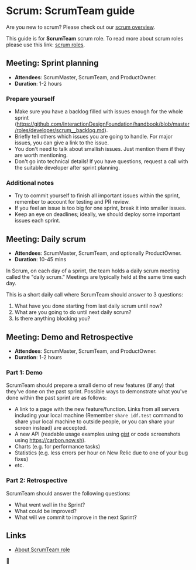 Scrum: ScrumTeam guide
======================

Are you new to scrum? Please check out our [scrum overview](scrum.md). 

This guide is for **ScrumTeam** scrum role. To read more about scrum roles please use this link: [scrum roles](scrum.md#scrum-roles).


## Meeting: Sprint planning
 - **Attendees**: ScrumMaster, ScrumTeam, and ProductOwner.
 - **Duration**: 1-2 hours

### Prepare yourself
- Make sure you have a backlog filled with issues enough for the whole sprint (https://github.com/InteractionDesignFoundation/handbook/blob/master/roles/developer/scrum__backlog.md).
- Briefly tell others which issues you are going to handle. For major issues, you can give a link to the issue.
- You don't need to talk about smallish issues. Just mention them if they are worth mentioning.
- Don't go into technical details! If you have questions, request a call with the suitable developer after sprint planning.

### Additional notes

- Try to commit yourself to finish all important issues within the sprint, remember to account for testing and PR review.
- If you feel an issue is too big for one sprint, break it into smaller issues.
- Keep an eye on deadlines; ideally, we should deploy some important issues each sprint.


## Meeting: Daily scrum
 - **Attendees**: ScrumMaster, ScrumTeam, and optionally ProductOwner.
 - **Duration**: 10-45 mins

In Scrum, on each day of a sprint, the team holds a daily scrum meeting called the "daily scrum.”
Meetings are typically held at the same time each day.

 This is a short daily call where ScrumTeam should answer to 3 questions:
 1. What have you done starting from last daily scrum until now?
 1. What are you going to do until next daily scrum?
 1. Is there anything blocking you?


## Meeting: Demo and Retrospective
 - **Attendees**: ScrumMaster, ScrumTeam, and ProductOwner.
 - **Duration**: 1-2 hours

### Part 1: Demo
ScrumTeam should prepare a small demo of new features (if any) that they've done on the past sprint. Possible ways to demonstrate what you've done within the past sprint are as follows:

 - A link to a page with the new feature/function. Links from all servers including your local machine (Remember `share idf.test` command to share your local machine to outside people, or you can share your screen instead) are accepted.
 - A new API (readable usage examples using [gist](https://gist.github.com/) or code screenshots using https://carbon.now.sh).
 - Charts (e.g. for performance tasks)
 - Statistics (e.g. less errors per hour on New Relic due to one of your bug fixes)
 - etc.

### Part 2: Retrospective
ScrumTeam should answer the following questions:
 - What went well in the Sprint?
 - What could be improved?
 - What will we commit to improve in the next Sprint?


## Links
 - [About ScrumTeam role](https://www.mountaingoatsoftware.com/agile/scrum/roles/team)


🦄

